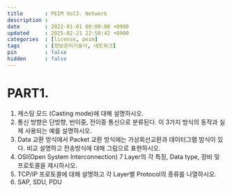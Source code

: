 ```yaml
---
title       : PEIM Vol3. Network
description :
date        : 2022-01-01 00:00:00 +0900
updated     : 2025-02-21 22:50:42 +0900
categories  : [license, peim]
tags        : [정보관리기술사, 네트워크]
pin         : false
hidden      : false
---
```


# PART1.
1. 캐스팅  모드 (Casting mode)에 대해 설명하시오.
2. 통신 방향은 단방향, 반이중, 전이중 통신으로 분류된다. 이 3가지 방식의 동작과 실제 사용되는 예를 설명하시오.
3. Data 교환 방식에서 Packet 교환 방식에는 가상회선교환과 데이터그램 밤식이 있다. 비교 설명하고 전송방식에 대해 그림으로 표현하시오.
4. OSI(Open System Interconnection) 7 Layer의 각 특징, Data type, 장비 및 프로토콜을 제시하시오.
5. TCP/IP 프로토콜에 대해 설명하고 각 Layer별 Protocol의 종류를 나열하시오.
6. SAP, SDU, PDU
